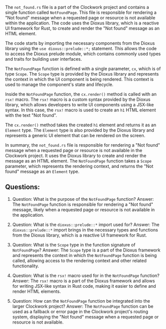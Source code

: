 The `not_found.rs` file is a part of the Clockwork project and contains a single function called `NotFoundPage`. This file is responsible for rendering a "Not found" message when a requested page or resource is not available within the application. The code uses the Dioxus library, which is a reactive UI framework for Rust, to create and render the "Not found" message as an HTML element.

The code starts by importing the necessary components from the Dioxus library using the `use dioxus::prelude::*;` statement. This allows the code to access the Dioxus prelude module, which contains commonly used types and traits for building user interfaces.

The `NotFoundPage` function is defined with a single parameter, `cx`, which is of type `Scope`. The `Scope` type is provided by the Dioxus library and represents the context in which the UI component is being rendered. This context is used to manage the component's state and lifecycle.

Inside the `NotFoundPage` function, the `cx.render()` method is called with an `rsx!` macro. The `rsx!` macro is a custom syntax provided by the Dioxus library, which allows developers to write UI components using a JSX-like syntax. In this case, the `rsx!` macro is used to create an `h1` HTML element with the text "Not found".

The `cx.render()` method takes the created `h1` element and returns it as an `Element` type. The `Element` type is also provided by the Dioxus library and represents a generic UI element that can be rendered on the screen.

In summary, the `not_found.rs` file is responsible for rendering a "Not found" message when a requested page or resource is not available in the Clockwork project. It uses the Dioxus library to create and render the message as an HTML element. The `NotFoundPage` function takes a `Scope` parameter, which represents the rendering context, and returns the "Not found" message as an `Element` type.

## Questions:

1. Question: What is the purpose of the `NotFoundPage` function?
   Answer: The `NotFoundPage` function is responsible for rendering a "Not found" message, likely when a requested page or resource is not available in the application.

2. Question: What is the `dioxus::prelude::*` import used for?
   Answer: The `dioxus::prelude::*` import brings in the necessary types and functions from the Dioxus library, which is a reactive UI framework for Rust.

3. Question: What is the `Scope` type in the function signature of `NotFoundPage`?
   Answer: The `Scope` type is a part of the Dioxus framework and represents the context in which the `NotFoundPage` function is being called, allowing access to the rendering context and other related functionality.

4. Question: What is the `rsx!` macro used for in the `NotFoundPage` function?
   Answer: The `rsx!` macro is a part of the Dioxus framework and allows for writing JSX-like syntax in Rust code, making it easier to define and render HTML elements.

5. Question: How can the `NotFoundPage` function be integrated into the larger Clockwork project?
   Answer: The `NotFoundPage` function can be used as a fallback or error page in the Clockwork project's routing system, displaying the "Not found" message when a requested page or resource is not available.
